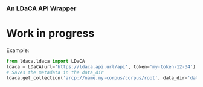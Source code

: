 ### An LDaCA API Wrapper

# Work in progress

Example:

```python
from ldaca.ldaca import LDaCA
ldaca = LDaCA(url='https://ldaca.api.url/api', token='my-token-12-34')
# Saves the metadata in the data_dir
ldaca.get_collection('arcp://name,my-corpus/corpus/root', data_dir='data')
```